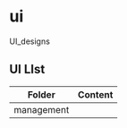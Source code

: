 # ui

UI_designs

## UI LIst
| Folder     | Content |
|------------|--------|
| management |        |